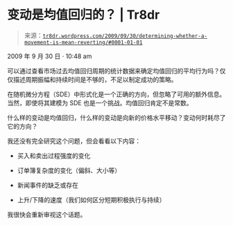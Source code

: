 <!--yml

类别：未分类

日期：2024-05-18 15:38:58

-->

# 变动是均值回归的？ | Tr8dr

> 来源：[`tr8dr.wordpress.com/2009/09/30/determining-whether-a-movement-is-mean-reverting/#0001-01-01`](https://tr8dr.wordpress.com/2009/09/30/determining-whether-a-movement-is-mean-reverting/#0001-01-01)

2009 年 9 月 30 日 · 10:48 am

可以通过查看市场过去均值回归周期的统计数据来确定均值回归的平均行为吗？仅仅描述周期振幅和持续时间是不够的，不足以制定成功的策略。

在随机微分方程（SDE）中形式化是一个正确的方向，但忽略了可用的额外信息。当然，即使将其建模为 SDE 也是一个挑战。均值回归肯定不是常数。

什么样的变动是均值回归，什么样的变动是向新的价格水平移动？变动何时耗尽了它的方向？

我还没有完全研究这个问题，但会看看以下内容：

+   买入和卖出过程强度的变化

+   订单簿复杂度的变化（偏斜、大小等）

+   新闻事件的缺乏或存在

+   上升/下降的速度（我们如何区分短期积极执行与持续）

我很快会重新审视这个话题。
